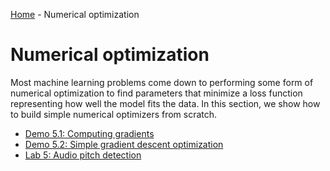 [Home](../sequence.md) - Numerical optimization

# Numerical optimization

Most machine learning problems come down to performing some form of numerical
optimization to find parameters that minimize a loss function representing
how well the model fits the data.  In this section, we show how to build
simple numerical optimizers from scratch.

* [Demo 5.1:  Computing gradients](./computing_gradients.ipynb)
* [Demo 5.2:  Simple gradient descent optimization](./grad_descent.ipynb)    
* [Lab 5: Audio pitch detection](./lab_audio_partial.ipynb)


